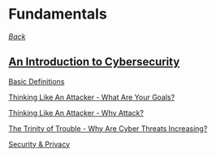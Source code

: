 # Fundamentals

*[Back](https://github.com/KeiferC/CyberFundamentals#contents)*

## [An Introduction to Cybersecurity](./00-intro.md#an-introduction-to-cybersecurity)

[Basic Definitions](./00-intro.md#definitions)

[Thinking Like An Attacker - What Are Your
Goals?](./00-intro.md#thinking-like-an-attacker---what-are-your-goals)

[Thinking Like An Attacker - Why
Attack?](./00-intro.md#thinking-like-an-attacker---why-attack)

[The Trinity of Trouble - Why Are Cyber Threats
Increasing?](./00-intro.md#the-trinity-of-trouble---why-are-cyber-threats-increasing)

[Security & Privacy](./00-intro.md#security-and-privacy)
